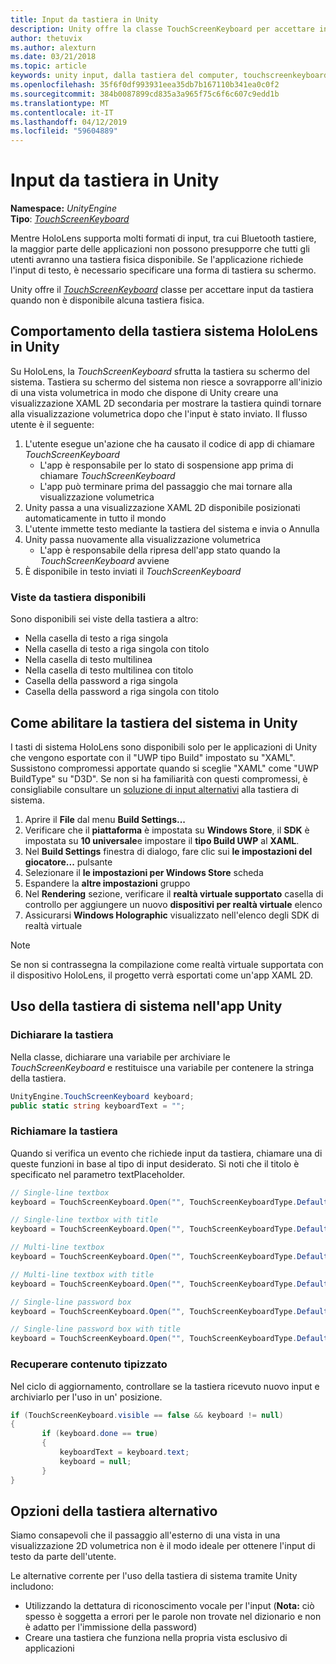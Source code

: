 ```yaml
---
title: Input da tastiera in Unity
description: Unity offre la classe TouchScreenKeyboard per accettare input da tastiera quando non è disponibile alcuna tastiera fisica.
author: thetuvix
ms.author: alexturn
ms.date: 03/21/2018
ms.topic: article
keywords: unity input, dalla tastiera del computer, touchscreenkeyboard
ms.openlocfilehash: 35f6f0df993931eea35db7b167110b341ea0c0f2
ms.sourcegitcommit: 384b0087899cd835a3a965f75c6f6c607c9edd1b
ms.translationtype: MT
ms.contentlocale: it-IT
ms.lasthandoff: 04/12/2019
ms.locfileid: "59604889"
---
```

# <a name="keyboard-input-in-unity"></a>Input da tastiera in Unity

**Namespace:** *UnityEngine*<br>
 **Tipo**: *[TouchScreenKeyboard](http://docs.unity3d.com/ScriptReference/TouchScreenKeyboard.html)*

Mentre HoloLens supporta molti formati di input, tra cui Bluetooth tastiere, la maggior parte delle applicazioni non possono presupporre che tutti gli utenti avranno una tastiera fisica disponibile. Se l'applicazione richiede l'input di testo, è necessario specificare una forma di tastiera su schermo.

Unity offre il *[TouchScreenKeyboard](http://docs.unity3d.com/ScriptReference/TouchScreenKeyboard.html)* classe per accettare input da tastiera quando non è disponibile alcuna tastiera fisica.

## <a name="hololens-system-keyboard-behavior-in-unity"></a>Comportamento della tastiera sistema HoloLens in Unity

Su HoloLens, la *TouchScreenKeyboard* sfrutta la tastiera su schermo del sistema. Tastiera su schermo del sistema non riesce a sovrapporre all'inizio di una vista volumetrica in modo che dispone di Unity creare una visualizzazione XAML 2D secondaria per mostrare la tastiera quindi tornare alla visualizzazione volumetrica dopo che l'input è stato inviato. Il flusso utente è il seguente:
1. L'utente esegue un'azione che ha causato il codice di app di chiamare *TouchScreenKeyboard*
    * L'app è responsabile per lo stato di sospensione app prima di chiamare *TouchScreenKeyboard*
    * L'app può terminare prima del passaggio che mai tornare alla visualizzazione volumetrica
2. Unity passa a una visualizzazione XAML 2D disponibile posizionati automaticamente in tutto il mondo
3. L'utente immette testo mediante la tastiera del sistema e invia o Annulla
4. Unity passa nuovamente alla visualizzazione volumetrica
    * L'app è responsabile della ripresa dell'app stato quando la *TouchScreenKeyboard* avviene
5. È disponibile in testo inviati il *TouchScreenKeyboard*

### <a name="available-keyboard-views"></a>Viste da tastiera disponibili

Sono disponibili sei viste della tastiera a altro:
* Nella casella di testo a riga singola
* Nella casella di testo a riga singola con titolo
* Nella casella di testo multilinea
* Nella casella di testo multilinea con titolo
* Casella della password a riga singola
* Casella della password a riga singola con titolo

## <a name="how-to-enable-the-system-keyboard-in-unity"></a>Come abilitare la tastiera del sistema in Unity

I tasti di sistema HoloLens sono disponibili solo per le applicazioni di Unity che vengono esportate con il "UWP tipo Build" impostato su "XAML". Sussistono compromessi apportate quando si sceglie "XAML" come "UWP BuildType" su "D3D". Se non si ha familiarità con questi compromessi, è consigliabile consultare un [soluzione di input alternativi](#alternative-keyboard-options) alla tastiera di sistema.
1. Aprire il **File** dal menu **Build Settings...**
2. Verificare che il **piattaforma** è impostata su **Windows Store**, il **SDK** è impostata su **10 universale**e impostare il **tipo Build UWP**  al **XAML**.
3. Nel **Build Settings** finestra di dialogo, fare clic sui **le impostazioni del giocatore...**  pulsante
4. Selezionare il **le impostazioni per Windows Store** scheda
5. Espandere la **altre impostazioni** gruppo
6. Nel **Rendering** sezione, verificare il **realtà virtuale supportato** casella di controllo per aggiungere un nuovo **dispositivi per realtà virtuale** elenco
7. Assicurarsi **Windows Holographic** visualizzato nell'elenco degli SDK di realtà virtuale

>[!NOTE]
>Se non si contrassegna la compilazione come realtà virtuale supportata con il dispositivo HoloLens, il progetto verrà esportati come un'app XAML 2D.

## <a name="using-the-system-keyboard-in-your-unity-app"></a>Uso della tastiera di sistema nell'app Unity

### <a name="declare-the-keyboard"></a>Dichiarare la tastiera

Nella classe, dichiarare una variabile per archiviare le *TouchScreenKeyboard* e restituisce una variabile per contenere la stringa della tastiera.

```cs
UnityEngine.TouchScreenKeyboard keyboard;
public static string keyboardText = "";
```

### <a name="invoke-the-keyboard"></a>Richiamare la tastiera

Quando si verifica un evento che richiede input da tastiera, chiamare una di queste funzioni in base al tipo di input desiderato. Si noti che il titolo è specificato nel parametro textPlaceholder.

```cs
// Single-line textbox
keyboard = TouchScreenKeyboard.Open("", TouchScreenKeyboardType.Default, false, false, false, false);

// Single-line textbox with title
keyboard = TouchScreenKeyboard.Open("", TouchScreenKeyboardType.Default, false, false, false, false, "Single-line title");

// Multi-line textbox
keyboard = TouchScreenKeyboard.Open("", TouchScreenKeyboardType.Default, false, true, false, false);

// Multi-line textbox with title
keyboard = TouchScreenKeyboard.Open("", TouchScreenKeyboardType.Default, false, true, false, false, "Multi-line Title");

// Single-line password box
keyboard = TouchScreenKeyboard.Open("", TouchScreenKeyboardType.Default, false, false, true, false);

// Single-line password box with title
keyboard = TouchScreenKeyboard.Open("", TouchScreenKeyboardType.Default, false, false, true, false, "Secure Single-line Title");
```

### <a name="retrieve-typed-contents"></a>Recuperare contenuto tipizzato

Nel ciclo di aggiornamento, controllare se la tastiera ricevuto nuovo input e archiviarlo per l'uso in un' posizione.

```cs
if (TouchScreenKeyboard.visible == false && keyboard != null)
{
       if (keyboard.done == true)
       {
           keyboardText = keyboard.text;
           keyboard = null;
       }
}
```

## <a name="alternative-keyboard-options"></a>Opzioni della tastiera alternativo

Siamo consapevoli che il passaggio all'esterno di una vista in una visualizzazione 2D volumetrica non è il modo ideale per ottenere l'input di testo da parte dell'utente.

Le alternative corrente per l'uso della tastiera di sistema tramite Unity includono:
* Utilizzando la dettatura di riconoscimento vocale per l'input (<b>Nota:</b> ciò spesso è soggetta a errori per le parole non trovate nel dizionario e non è adatto per l'immissione della password)
* Creare una tastiera che funziona nella propria vista esclusivo di applicazioni
